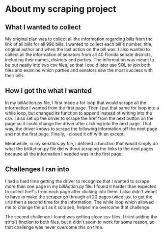 # About my scraping project
## What I wanted to collect
My original plan was to collect all the information regarding bills from the link of all bills for all 990 bills. I wanted to collect each bill's number, title, original author and when the last action on the bill was.
I also wanted to collect all the information of senators from all 40 Florida senate districts, including their names, districts and parties.
The information was meant to be put neatly into two csv files, so that I could later use SQL to join both files and examine which parties and senators saw the most success with their bills.

## How I got the what I wanted
In my billAction.py file, I first made a for loop that would scrape all the information I wanted from the first page. Then I put that same for loop into a while loop, but changed its function to append instead of writing into the csv. I also set up the driver to scrape the href from the next button on the page so it could change the driver after clicking into the next page. That way, the driver knows to scrape the following information off the next page and not the first page. Finally, I closed it off with an except.

Meanwhile, in my senators.py file, I defined a function that would simply do what the billAction.py file did without scraping the links to the next pages because all the information I needed was in the first page. 

## Challenges I ran into
I had a hard time getting the driver to recognize that I wanted to scrape more than one page in my billAction.py file. I found it harder than expected to collect href's from each page after clicking into them. I also didn't weant to have to make the scraper go through all 20 pages twice just to get the urls then a second time for the information. The while loop which allowed me to change the url as it scraped, helped me overcome that challenge.

The second challenge I found was getting clean csv files. I tried adding the strip() finction to both files, but it didn't seem to work for some reason, so that challenge was never overcome this on time. 
